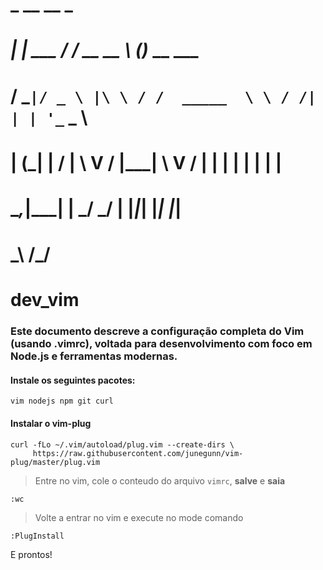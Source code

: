 #      _       __                     __  _           
#   __| | ___ / /_   __         __   _\ \(_)_ __ ___  
#  / _` |/ _ \ |\ \ / /  _____  \ \ / /| | | '_ ` _ \ 
# | (_| |  __/ | \ V /  |_____|  \ V / | | | | | | | |
#  \__,_|\___| |  \_/             \_/  | |_|_| |_| |_|
#             \_\                     /_/                    
# dev_vim

### Este documento descreve a configuração completa do Vim (usando .vimrc), voltada para desenvolvimento com foco em Node.js e ferramentas modernas.

#### Instale os seguintes pacotes:

```
vim nodejs npm git curl
```
#### Instalar o vim-plug

```
curl -fLo ~/.vim/autoload/plug.vim --create-dirs \
     https://raw.githubusercontent.com/junegunn/vim-plug/master/plug.vim
```
> Entre no vim, cole o conteudo do arquivo `vimrc`, **salve** e **saia**
```
:wc
```

> Volte a entrar no vim e execute no mode comando
```
:PlugInstall
```

E prontos!
